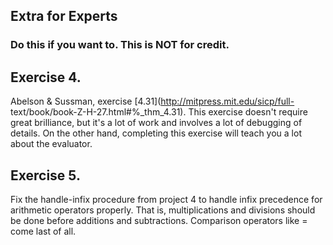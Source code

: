 ## Extra for Experts

### Do this if you want to. This is NOT for credit.

## Exercise 4.

  
Abelson & Sussman, exercise [4.31](http://mitpress.mit.edu/sicp/full-
text/book/book-Z-H-27.html#%_thm_4.31). This exercise doesn't require great
brilliance, but it's a lot of work and involves a lot of debugging of details.
On the other hand, completing this exercise will teach you a lot about the
evaluator.

## Exercise 5.

  
Fix the handle-infix procedure from project 4 to handle infix precedence for
arithmetic operators properly. That is, multiplications and divisions should
be done before additions and subtractions. Comparison operators like = come
last of all.

